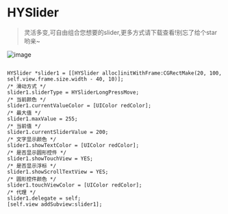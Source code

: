 # HYSlider

> 灵活多变,可自由组合您想要的slider,更多方式请下载查看!别忘了给个star哟亲~

![image](https://github.com/hy285585804/HYSlider/blob/master/slider.gif)

``` objc

HYSlider *slider1 = [[HYSlider alloc]initWithFrame:CGRectMake(20, 100, self.view.frame.size.width - 40, 10)];
/* 滑动方式 */
slider1.sliderType = HYSliderLongPressMove;
/* 当前颜色 */
slider1.currentValueColor = [UIColor redColor];
/* 最大值 */
slider1.maxValue = 255;
/* 当前值 */
slider1.currentSliderValue = 200;
/* 文字显示颜色 */
slider1.showTextColor = [UIColor redColor];
/* 是否显示圆形控件 */
slider1.showTouchView = YES;
/* 是否显示浮标 */
slider1.showScrollTextView = YES;
/* 圆形控件颜色 */
slider1.touchViewColor = [UIColor redColor];
/* 代理 */
slider1.delegate = self;
[self.view addSubview:slider1];


```


